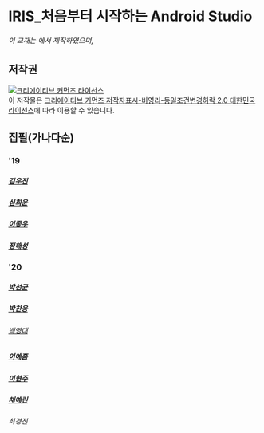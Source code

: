 # IRIS_처음부터 시작하는 Android Studio
###### 이 교재는 <IRIS> 에서 제작하였으며, 



## 저작권

<a rel="license" href="http://creativecommons.org/licenses/by-nc-sa/2.0/kr/"><img alt="크리에이티브 커먼즈 라이선스" style="border-width:0" src="https://i.creativecommons.org/l/by-nc-sa/2.0/kr/88x31.png" /></a><br />이 저작물은 <a rel="license" href="http://creativecommons.org/licenses/by-nc-sa/2.0/kr/">크리에이티브 커먼즈 저작자표시-비영리-동일조건변경허락 2.0 대한민국 라이선스</a>에 따라 이용할 수 있습니다.

## 집필(가나다순)
### '19

##### [김우진](https://github.com/spstar18)

##### [심희윤](https://github.com/뭐였더라)

##### [이종우](https://github.com/sunrinint) 

##### [정해성](https://github.com/XxCtrlZxX)


### '20

##### [박선균](https://github.com/작성중)

##### [박찬웅](https://github.com/bara200409)

###### [백영대](https://github.com/작성중)

##### [이예흠](https://github.com/leeyegma)

##### [이현주](https://github.com/작성중)

##### [채예린](https://github.com/작성중)

###### 최경진

